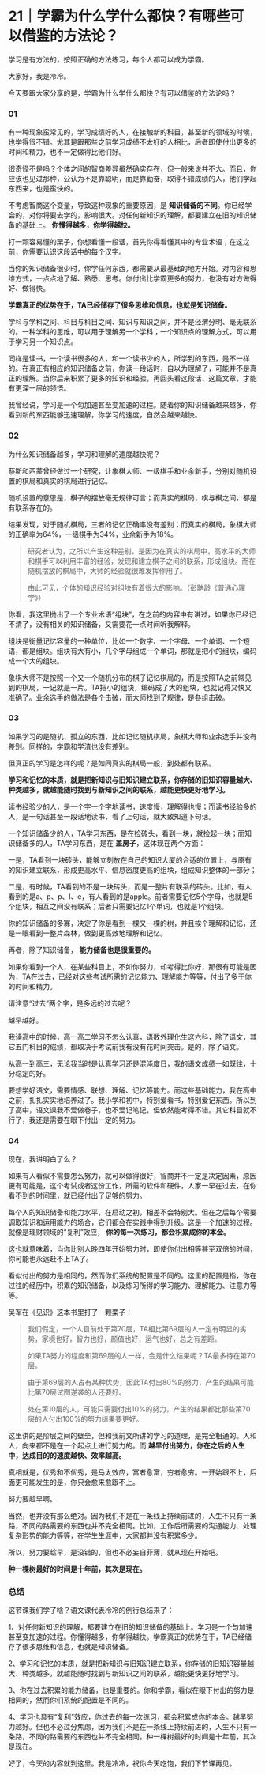 # 21｜学霸为什么学什么都快？有哪些可以借鉴的方法论？
学习是有方法的，按照正确的方法练习，每个人都可以成为学霸。

大家好，我是冷冷。

今天要跟大家分享的是，学霸为什么学什么都快？有可以借鉴的方法论吗？

### 01

有一种现象蛮常见的，学习成绩好的人，在接触新的科目，甚至新的领域的时候，也学得很不错。尤其是跟那些之前学习成绩不太好的人相比，后者即使付出更多的时间和精力，也不一定做得比他们好。

很奇怪不是吗？个体之间的智商差异虽然确实存在，但一般来说并不大。而且，你应该也见过那种，公认为不是靠聪明，而是靠勤奋，取得不错成绩的人，他们学起东西来，也是蛮快的。

不考虑智商这个变量，导致这种现象的重要原因，是 **知识储备的不同**。你已经学会的，对你将要去学的，影响很大。对任何新知识的理解，都要建立在旧的知识储备的基础上。 **你懂得越多，你学得越快。**

打一颗容易懂的栗子，你想看懂一段话，首先你得看懂其中的专业术语；在这之前，你需要认识这段话中的每个汉字。

当你的知识储备很少时，你学任何东西，都需要从最基础的地方开始。对内容和思维方式，一点点地了解、熟悉、思考。你付出比学霸更多的努力，也没有对方做得好、做得快。

**学霸真正的优势在于，TA已经储存了很多思维和信息，也就是知识储备。**

学科与学科之间、科目与科目之间、知识与知识之间，并不是泾渭分明、毫无联系的。一种学科的思维，可以用于理解另一个学科；一个知识点的理解方式，可以用于学习另一个知识点。

同样是读书，一个读书很多的人，和一个读书少的人，所学到的东西，是不一样的。在真正有相应的知识储备之前，你读一段话时，自以为理解了，可能并不是真正的理解。当你后来积累了更多的知识和经验，再回头看这段话、这篇文章，才能有更深一层的领悟。

我曾经说，学习是一个匀加速甚至变加速的过程。随着你的知识储备越来越多，你看到新的东西能够迅速理解，你学习的速度，自然会越来越快。

### 02

为什么知识储备越多，学习和理解的速度越快呢？

蔡斯和西蒙曾经做过一个研究，让象棋大师、一级棋手和业余新手，分别对随机设置的棋局和真实的棋局进行记忆。

随机设置的意思是，棋子的摆放毫无规律可言；而真实的棋局，棋与棋之间，都是有联系存在的。

结果发现，对于随机棋局，三者的记忆正确率没有差别；而真实的棋局，象棋大师的正确率为64%，一级棋手为34%，业余新手为18%。

> 研究者认为，之所以产生这种差别，是因为在真实的棋局中，高水平的大师和棋手可以利用丰富的经验，发现和建立棋子之间的联系，形成组块。而在随机摆放的棋局中，大师的经验就很难发挥作用了。
>
> 由此可见，个体的知识经验对组块有着很大的影响。（彭聃龄《普通心理学》）

你看，我这里抛出了一个专业术语“组块”，在之前的内容中有讲过，如果你已经记不清了，没有相关的知识储备，又需要花一点时间听我解释。

组块是衡量记忆容量的一种单位，比如一个数字、一个字母、一个单词、一个短语，都是组块。组块有大有小，几个字母组成一个单词，那就是把小的组块，编码成一个大的组块。

象棋大师不是按照一个又一个随机分布的棋子记忆棋局的，而是按照TA之前常见到的棋局，一记就是一片。TA把小的组块，编码成了大的组块，也就记得又快又准确了。业余选手的做法是各个击破，而大师找到了规律，是各组击破。

### 03

如果学习的是随机、孤立的东西，比如记忆随机棋局，象棋大师和业余选手并没有差别。同样的，学霸和学渣也没有差别。

但真正的学习是怎样的呢？是如同真实的棋局一般，到处都有联系。

**学习和记忆的本质，就是把新知识与旧知识建立联系，你存储的旧知识容量越大、种类越多，就越能随时找到与新知识之间的联系，越能更快更好地学习。**

读书经验少的人，是一个字一个字地读书，速度慢，理解得也慢；而读书经验多的人，是一句话甚至一段话地读书，看了上句话，就大致知道下句话。

一个知识储备少的人，TA学习东西，是在捡砖头，看到一块，就捡起一块；而知识储备多的人，TA学习东西，是在 **盖房子**，这体现在两个方面：

一是，TA看到一块砖头，能够立刻放在自己的知识大厦的合适的位置上，与原有的知识建立联系，形成更高水平、信息密度更高的组块，组成知识整体的一部分；

二是，有时候，TA看到的不是一块砖头，而是一整片有联系的砖头。比如，有人看到的是a、p、p、l、e，有人看到的是apple。前者需要记忆5个字母，也就是5个组块，相互之间没有联系；后者只需要记忆1个单词，也就是1个组块。

你的知识储备的多寡，决定了你是看到一棵又一棵的树，并且挨个理解和记忆，还是一眼看到一整片森林，做到更高效地理解和记忆。

再者，除了知识储备， **能力储备也是很重要的。**

如果你看到一个人，在某些科目上，不如你努力，却考得比你好，那很有可能是因为，TA在过去，已经对这些考试所需的记忆能力、理解能力等等，付出了多于你的时间和精力。

请注意“过去”两个字，是多远的过去呢？

越早越好。

我读高中的时候，高一高二学习不怎么认真，语数外理化生这六科，除了语文，其它五门科目的成绩，都取决于考试前我有没有花时间突击。是的，除了语文。

从高一到高三，无论我当时是认真学习还是混沌度日，我的语文成绩一如既往，十分稳定的好。

要想学好语文，需要情感、联想、理解、记忆等能力。而这些基础能力，我在高中之前，扎扎实实地培养过了。我小学和初中，特别爱看书，特别爱记东西。所以到了高中，语文课我不爱做卷子，也不爱记笔记，但依然能考得不错。其它科目就不行了，我还是需要在眼下付出一定的努力。

### 04

现在，我讲明白了么？

如果有人看似不需要怎么努力，就可以做得很好，智商并不一定是决定因素，原因更有可能是，这个考试或者这份工作，所需的软件和硬件，人家一早在过去，在你看不到的时间里，就已经付出了足够的努力。

每个人的知识储备和能力水平，在启动之初，相差不会特别大。但在之后每个需要调取知识和运用能力的场合，它们都会在实践中得到升级。这是一个加速的过程。就像是理财领域的“复利”效应， **你的每一次练习，都会积累成你的本金。**

这也就意味着，当你比别人晚四年开始努力时，即使你付出相等甚至双倍的时间，你可能也永远赶不上TA了。

看似付出的努力是相同的，然而你们系统的配置是不同的。这里的配置是指，你在过往的经历中，积累的知识储备，以及练习所得的学习能力、理解能力、注意力等等。

吴军在《见识》这本书里打了一颗栗子：

> 我们假定，一个人目前处于第70层，TA相比第69层的人一定有明显的劣势，家境也好，智力也好，颜值也好，运气也好，总之有差距。
>
> 如果TA努力的程度和第69层的人一样，会是什么结果呢？TA最多待在第70层。
>
> 由于第69层的人占有某种优势，因此TA付出80%的努力，产生的结果可能比第70层试图逆袭的人还要好。
>
> 处在第10层的人，可能只需要付出10%的努力，产生的结果都比那些第70层的人付出100%的努力结果要更好。

这里讲的是阶层之间的壁垒，但和我前文所讲的学习的道理，是完全相通的。人和人，向来都不是在一个起点上进行努力的。而 **越早付出努力，你在之后的人生中，达成目的的速度越快、效率越高。**

真相就是，优秀和不优秀，是马太效应，富者愈富，穷者愈穷。一开始跟不上，后面更可能发生的是，你只会愈来愈跟不上。

努力要趁早啊。

当然，也并没有那么绝对。因为我们不是在一条线上持续前进的，人生不只有一条路，不同的路需要的东西也并不完全相同。比如，工作后所需要的沟通能力、处理复杂形势的能力等等，在学生生涯中，大家都并没有积累多少。

所以，努力要趁早，是没错的，但也不必妄自菲薄，就从现在开始吧。

**种一棵树最好的时间是十年前，其次是现在。**

### 总结

这节课我们学了啥？语文课代表冷冷的例行总结来了：

1、对任何新知识的理解，都要建立在旧的知识储备的基础上。学习是一个匀加速甚至变加速的过程。你懂得越多，你学得越快。学霸真正的优势在于，TA已经储存了很多思维和信息，也就是知识储备。

2、学习和记忆的本质，就是把新知识与旧知识建立联系，你存储的旧知识容量越大、种类越多，就越能随时找到与新知识之间的联系，越能更快更好地学习。

3、你在过去积累的能力储备，也是重要的。你和学霸，看似在眼下付出的努力是相同的，然而你们系统的配置是不同的。

4、学习也具有“复利”效应，你过去的每一次练习，都会积累成你的本金。越早努力越好。但也不必过分焦虑，因为我们不是在一条线上持续前进的，人生不只有一条路，不同的路需要的东西也并不完全相同。种一棵树最好的时间是十年前，其次是现在。

好了，今天的内容就到这里。我是冷冷，祝你今天吃饱，我们下节课再见。